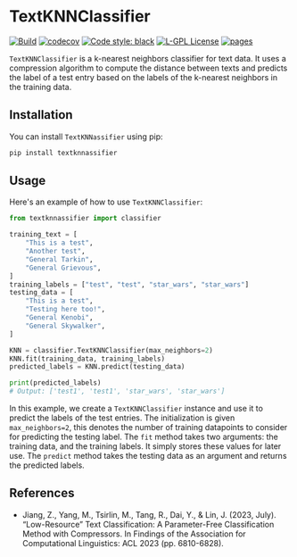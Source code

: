 # TextKNNClassifier

[![Build](https://github.com/cmi-dair/text-knnassifier/actions/workflows/test.yaml/badge.svg?branch=main)](https://github.com/cmi-dair/text-knnassifier/actions/workflows/test.yaml?query=branch%3Amain)
[![codecov](https://codecov.io/gh/cmi-dair/text-knnassifier/branch/main/graph/badge.svg?token=22HWWFWPW5)](https://codecov.io/gh/cmi-dair/text-knnassifier)
[![Code style: black](https://img.shields.io/badge/code%20style-black-000000.svg)](https://github.com/psf/black)
[![L-GPL License](https://img.shields.io/badge/license-L--GPL-blue.svg)](LICENSE)
[![pages](https://img.shields.io/badge/api-docs-blue)](https://cmi-dair.github.io/text-knnassifier)

`TextKNNClassifier` is a k-nearest neighbors classifier for text data. It uses a compression algorithm to compute the distance between texts and predicts the label of a test entry based on the labels of the k-nearest neighbors in the training data.

## Installation

You can install `TextKNNassifier` using pip:

```bash
pip install textknnassifier
```

## Usage

Here's an example of how to use `TextKNNClassifier`:

```python
from textknnassifier import classifier

training_text = [
    "This is a test",
    "Another test",
    "General Tarkin",
    "General Grievous",
]
training_labels = ["test", "test", "star_wars", "star_wars"]
testing_data = [
    "This is a test",
    "Testing here too!",
    "General Kenobi",
    "General Skywalker",
]

KNN = classifier.TextKNNClassifier(max_neighbors=2)
KNN.fit(training_data, training_labels)
predicted_labels = KNN.predict(testing_data)

print(predicted_labels)
# Output: ['test1', 'test1', 'star_wars', 'star_wars']
```

In this example, we create a `TextKNNClassifier` instance and use it to predict the labels of the test entries. The initialization is given `max_neighbors=2`, this denotes the number of training datapoints to consider for predicting the testing label. The `fit` method takes two arguments: the training data, and the training labels. It simply stores these values for later use. The `predict` method takes the testing data as an argument and returns the predicted labels.

## References

- Jiang, Z., Yang, M., Tsirlin, M., Tang, R., Dai, Y., & Lin, J. (2023, July). “Low-Resource” Text Classification: A Parameter-Free Classification Method with Compressors. In Findings of the Association for Computational Linguistics: ACL 2023 (pp. 6810-6828).
